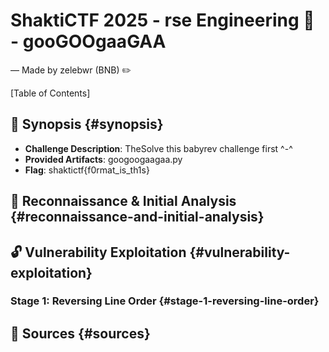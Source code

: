 # ShaktiCTF 2025 - rse Engineering 🧩 - gooGOOgaaGAA

— Made by zelebwr (BNB) ✏️

[Table of Contents]

## 🎯 Synopsis {#synopsis}

-   **Challenge Description**: TheSolve this babyrev challenge first ^-^
-   **Provided Artifacts**: googoogaagaa.py
-   **Flag**: shaktictf{f0rmat_is_th1s}

## 🔎 Reconnaissance & Initial Analysis {#reconnaissance-and-initial-analysis}

## 🔓 Vulnerability Exploitation {#vulnerability-exploitation}

### Stage 1: Reversing Line Order {#stage-1-reversing-line-order}

## 📖 Sources {#sources}
